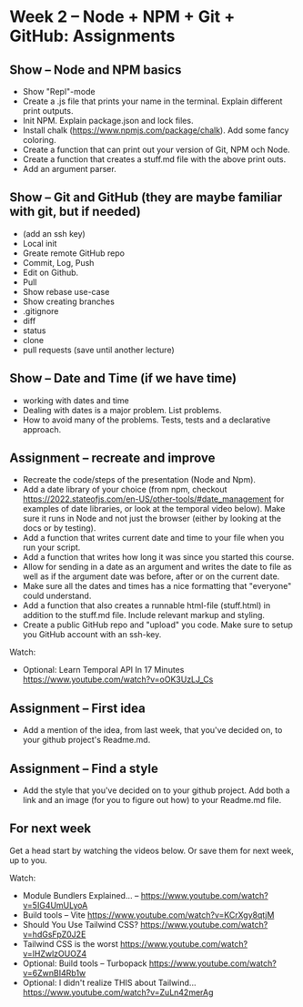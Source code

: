 # Week 2 – Node + NPM + Git + GitHub: Assignments

## Show – Node and NPM basics

* Show "Repl"-mode
* Create a .js file that prints your name in the terminal. Explain different
  print outputs.
* Init NPM. Explain package.json and lock files.
* Install chalk (https://www.npmjs.com/package/chalk). Add some fancy coloring.
* Create a function that can print out your version of Git, NPM och Node.
* Create a function that creates a stuff.md file with the above print outs.
* Add an argument parser.

## Show – Git and GitHub (they are maybe familiar with git, but if needed)

* (add an ssh key)
* Local init
* Greate remote GitHub repo
* Commit, Log, Push
* Edit on Github.
* Pull
* Show rebase use-case
* Show creating branches
* .gitignore
* diff
* status
* clone
* pull requests (save until another lecture)

## Show – Date and Time (if we have time)

* working with dates and time
* Dealing with dates is a major problem. List problems.
* How to avoid many of the problems. Tests, tests and a declarative approach.

## Assignment – recreate and improve

* Recreate the code/steps of the presentation (Node and Npm).
* Add a date library of your choice (from npm, checkout
  https://2022.stateofjs.com/en-US/other-tools/#date_management for examples of
  date libraries, or look at the temporal video below). Make sure it runs in
  Node and not just the browser (either by looking at the docs or by testing).
* Add a function that writes current date and time to your file when you run
  your script.
* Add a function that writes how long it was since you started this course.
* Allow for sending in a date as an argument and writes the date to file as well
  as if the argument date was before, after or on the current date.
* Make sure all the dates and times has a nice formatting that "everyone" could
  understand.
* Add a function that also creates a runnable html-file (stuff.html) in addition
  to the stuff.md file. Include relevant markup and styling.
* Create a public GitHub repo and "upload" you code. Make sure to setup you
  GitHub account with an ssh-key.

Watch:
* Optional: Learn Temporal API In 17 Minutes
  https://www.youtube.com/watch?v=oOK3UzLJ_Cs

## Assignment – First idea

* Add a mention of the idea, from last week, that you've decided on, to your
  github project's Readme.md.

## Assignment – Find a style

* Add the style that you've decided on to your github project. Add both a link
  and an image (for you to figure out how) to your Readme.md file.

## For next week

Get a head start by watching the videos below. Or save them for next week, up to
you.

Watch:

* Module Bundlers Explained... – https://www.youtube.com/watch?v=5IG4UmULyoA
* Build tools – Vite https://www.youtube.com/watch?v=KCrXgy8qtjM
* Should You Use Tailwind CSS?  https://www.youtube.com/watch?v=hdGsFpZ0J2E
* Tailwind CSS is the worst https://www.youtube.com/watch?v=lHZwlzOUOZ4
* Optional: Build tools – Turbopack https://www.youtube.com/watch?v=6ZwnBI4Rb1w
* Optional: I didn't realize THIS about Tailwind... https://www.youtube.com/watch?v=ZuLn42merAg

